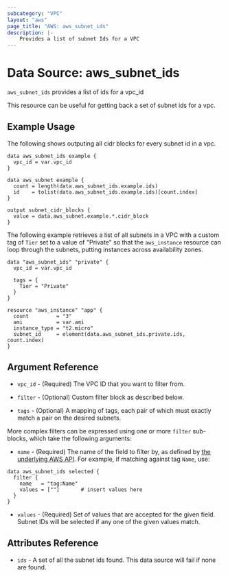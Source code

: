 ```yaml
---
subcategory: "VPC"
layout: "aws"
page_title: "AWS: aws_subnet_ids"
description: |-
    Provides a list of subnet Ids for a VPC
---
```


# Data Source: aws_subnet_ids

`aws_subnet_ids` provides a list of ids for a vpc_id

This resource can be useful for getting back a set of subnet ids for a vpc.

## Example Usage

The following shows outputing all cidr blocks for every subnet id in a vpc.

```hcl
data aws_subnet_ids example {
  vpc_id = var.vpc_id
}

data aws_subnet example {
  count = length(data.aws_subnet_ids.example.ids)
  id    = tolist(data.aws_subnet_ids.example.ids)[count.index]
}

output subnet_cidr_blocks {
  value = data.aws_subnet.example.*.cidr_block
}
```

The following example retrieves a list of all subnets in a VPC with a custom
tag of `Tier` set to a value of "Private" so that the `aws_instance` resource
can loop through the subnets, putting instances across availability zones.

```hcl
data "aws_subnet_ids" "private" {
  vpc_id = var.vpc_id

  tags = {
    Tier = "Private"
  }
}

resource "aws_instance" "app" {
  count         = "3"
  ami           = var.ami
  instance_type = "t2.micro"
  subnet_id     = element(data.aws_subnet_ids.private.ids, count.index)
}
```

## Argument Reference

* `vpc_id` - (Required) The VPC ID that you want to filter from.

* `filter` - (Optional) Custom filter block as described below.

* `tags` - (Optional) A mapping of tags, each pair of which must exactly match
  a pair on the desired subnets.

More complex filters can be expressed using one or more `filter` sub-blocks,
which take the following arguments:

* `name` - (Required) The name of the field to filter by, as defined by
  [the underlying AWS API](http://docs.aws.amazon.com/AWSEC2/latest/APIReference/API_DescribeSubnets.html).
  For example, if matching against tag `Name`, use:

```hcl
data aws_subnet_ids selected {
  filter {
    name   = "tag:Name"
    values = [""]       # insert values here
  }
}
```

* `values` - (Required) Set of values that are accepted for the given field.
  Subnet IDs will be selected if any one of the given values match.

## Attributes Reference

* `ids` - A set of all the subnet ids found. This data source will fail if none are found.
